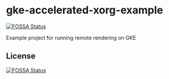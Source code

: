 # gke-accelerated-xorg-example
[![FOSSA Status](https://app.fossa.io/api/projects/git%2Bgithub.com%2FEmbarkStudios%2Fgke-accelerated-xorg-example.svg?type=shield)](https://app.fossa.io/projects/git%2Bgithub.com%2FEmbarkStudios%2Fgke-accelerated-xorg-example?ref=badge_shield)

Example project for running remote rendering on GKE 


## License
[![FOSSA Status](https://app.fossa.io/api/projects/git%2Bgithub.com%2FEmbarkStudios%2Fgke-accelerated-xorg-example.svg?type=large)](https://app.fossa.io/projects/git%2Bgithub.com%2FEmbarkStudios%2Fgke-accelerated-xorg-example?ref=badge_large)